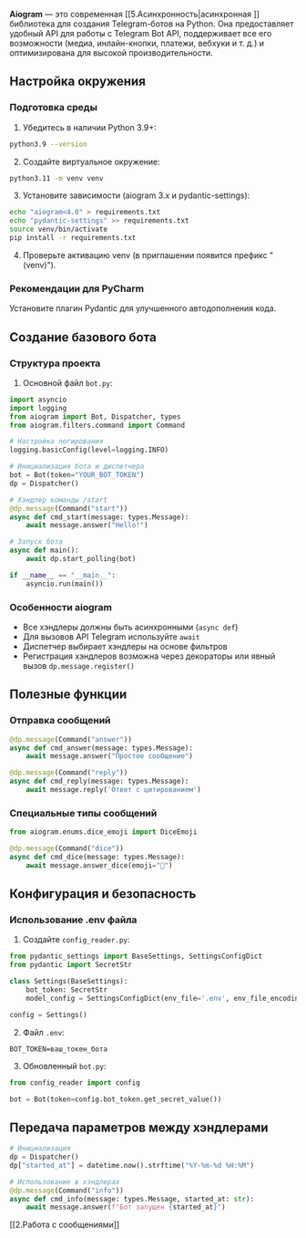 **Aiogram** — это современная [[5.Асинхронность|асинхронная ]] библиотека для создания Telegram-ботов на Python. Она предоставляет удобный API для работы с Telegram Bot API, поддерживает все его возможности (медиа, инлайн-кнопки, платежи, вебхуки и т. д.) и оптимизирована для высокой производительности.
## Настройка окружения

### Подготовка среды

1. Убедитесь в наличии Python 3.9+:
```bash
python3.9 --version
```

2. Создайте виртуальное окружение:
```bash
python3.11 -m venv venv
```

3. Установите зависимости (aiogram 3.x и pydantic-settings):
```bash
echo "aiogram<4.0" > requirements.txt
echo "pydantic-settings" >> requirements.txt
source venv/bin/activate
pip install -r requirements.txt
```

4. Проверьте активацию venv (в приглашении появится префикс "(venv)").

### Рекомендации для PyCharm

Установите плагин Pydantic для улучшенного автодополнения кода.

## Создание базового бота

### Структура проекта

1. Основной файл `bot.py`:
```python
import asyncio
import logging
from aiogram import Bot, Dispatcher, types
from aiogram.filters.command import Command

# Настройка логирования
logging.basicConfig(level=logging.INFO)

# Инициализация бота и диспетчера
bot = Bot(token="YOUR_BOT_TOKEN")
dp = Dispatcher()

# Хэндлер команды /start
@dp.message(Command("start"))
async def cmd_start(message: types.Message):
    await message.answer("Hello!")

# Запуск бота
async def main():
    await dp.start_polling(bot)

if __name__ == "__main__":
    asyncio.run(main())
```

### Особенности aiogram

- Все хэндлеры должны быть асинхронными (`async def`)
- Для вызовов API Telegram используйте `await`
- Диспетчер выбирает хэндлеры на основе фильтров
- Регистрация хэндлеров возможна через декораторы или явный вызов `dp.message.register()`

## Полезные функции

### Отправка сообщений

```python
@dp.message(Command("answer"))
async def cmd_answer(message: types.Message):
    await message.answer("Простое сообщение")

@dp.message(Command("reply"))
async def cmd_reply(message: types.Message):
    await message.reply('Ответ с цитированием')
```

### Специальные типы сообщений

```python
from aiogram.enums.dice_emoji import DiceEmoji

@dp.message(Command("dice"))
async def cmd_dice(message: types.Message):
    await message.answer_dice(emoji="🎲")
```

## Конфигурация и безопасность

### Использование .env файла

1. Создайте `config_reader.py`:
```python
from pydantic_settings import BaseSettings, SettingsConfigDict
from pydantic import SecretStr

class Settings(BaseSettings):
    bot_token: SecretStr
    model_config = SettingsConfigDict(env_file='.env', env_file_encoding='utf-8')

config = Settings()
```

2. Файл `.env`:
```
BOT_TOKEN=ваш_токен_бота
```

3. Обновленный `bot.py`:
```python
from config_reader import config

bot = Bot(token=config.bot_token.get_secret_value())
```

## Передача параметров между хэндлерами

```python
# Инициализация
dp = Dispatcher()
dp["started_at"] = datetime.now().strftime("%Y-%m-%d %H:%M")

# Использование в хэндлерах
@dp.message(Command("info"))
async def cmd_info(message: types.Message, started_at: str):
    await message.answer(f"Бот запущен {started_at}")
```

[[2.Работа с сообщениями]]